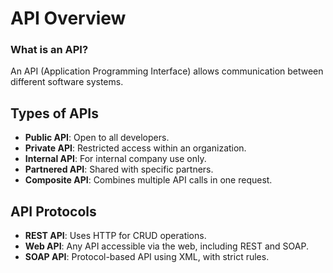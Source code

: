 # API Overview

### What is an API?



An API (Application Programming Interface) allows communication between different software systems.

## Types of APIs

- **Public API**: Open to all developers.
- **Private API**: Restricted access within an organization.
- **Internal API**: For internal company use only.
- **Partnered API**: Shared with specific partners.
- **Composite API**: Combines multiple API calls in one request.

## API Protocols

- **REST API**: Uses HTTP for CRUD operations.
- **Web API**: Any API accessible via the web, including REST and SOAP.
- **SOAP API**: Protocol-based API using XML, with strict rules.
